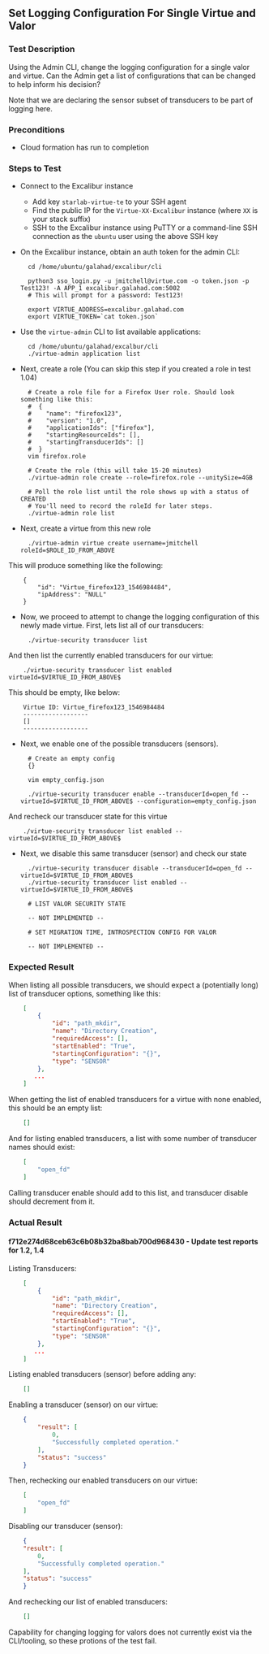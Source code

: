 ## Set Logging Configuration For Single Virtue and Valor

### Test Description

Using the Admin CLI, change the logging configuration for a single valor and virtue. Can the Admin get a list of configurations that can be changed to help inform his decision?

Note that we are declaring the sensor subset of transducers to be part of logging here.

### Preconditions

- Cloud formation has run to completion

### Steps to Test

- Connect to the Excalibur instance
    - Add key `starlab-virtue-te` to your SSH agent
    - Find the public IP for the `Virtue-XX-Excalibur` instance (where `XX` is your stack suffix)
    - SSH to the Excalibur instance using PuTTY or a command-line SSH connection as the `ubuntu` user using the above SSH key

- On the Excalibur instance, obtain an auth token for the admin CLI:

        cd /home/ubuntu/galahad/excalibur/cli

        python3 sso_login.py -u jmitchell@virtue.com -o token.json -p Test123! -A APP_1 excalibur.galahad.com:5002
        # This will prompt for a password: Test123!

        export VIRTUE_ADDRESS=excalibur.galahad.com
        export VIRTUE_TOKEN=`cat token.json`

- Use the `virtue-admin` CLI to list available applications:

        cd /home/ubuntu/galahad/excalbur/cli
        ./virtue-admin application list

- Next, create a role (You can skip this step if you created a role in test 1.04)

		# Create a role file for a Firefox User role. Should look something like this:
        #  {
        #    "name": "firefox123",
        #    "version": "1.0",
        #    "applicationIds": ["firefox"],
        #    "startingResourceIds": [],
        #    "startingTransducerIds": []
        #  }
        vim firefox.role

        # Create the role (this will take 15-20 minutes)
        ./virtue-admin role create --role=firefox.role --unitySize=4GB

        # Poll the role list until the role shows up with a status of CREATED
        # You'll need to record the roleId for later steps.
        ./virtue-admin role list


- Next, create a virtue from this new role

		./virtue-admin virtue create username=jmitchell roleId=$ROLE_ID_FROM_ABOVE

This will produce something like the following:

		{
		    "id": "Virtue_firefox123_1546984484",
		    "ipAddress": "NULL"
		}


- Now, we proceed to attempt to change the logging configuration of this newly made virtue.  First, lets list all of our transducers:

		./virtue-security transducer list

And then list the currently enabled transducers for our virtue:

		./virtue-security transducer list enabled virtueId=$VIRTUE_ID_FROM_ABOVE$

This should be empty, like below:

		Virtue ID: Virtue_firefox123_1546984484
		------------------
		[]
		------------------

- Next, we enable one of the possible transducers (sensors).

		# Create an empty config
		{}

		vim empty_config.json

		./virtue-security transducer enable --transducerId=open_fd --virtueId=$VIRTUE_ID_FROM_ABOVE$ --configuration=empty_config.json

And recheck our transducer state for this virtue

		./virtue-security transducer list enabled --virtueId=$VIRTUE_ID_FROM_ABOVE$

- Next, we disable this same transducer (sensor) and check our state

		./virtue-security transducer disable --transducerId=open_fd --virtueId=$VIRTUE_ID_FROM_ABOVE$
		./virtue-security transducer list enabled --virtueId=$VIRTUE_ID_FROM_ABOVE$

        # LIST VALOR SECURITY STATE

        -- NOT IMPLEMENTED --

        # SET MIGRATION TIME, INTROSPECTION CONFIG FOR VALOR

        -- NOT IMPLEMENTED --



### Expected Result

When listing all possible transducers, we should expect a (potentially long) list of transducer options, something like this:

```json
	[
	    {
	        "id": "path_mkdir",
	        "name": "Directory Creation",
	        "requiredAccess": [],
	        "startEnabled": "True",
	        "startingConfiguration": "{}",
	        "type": "SENSOR"
	    },
	   ...
	]
```

When getting the list of enabled transducers for a virtue with none enabled, this should be an empty list:

```json
	[]
```

And for listing enabled transducers, a list with some number of transducer names should exist:

```json
	[
    	"open_fd"
	]
```


Calling transducer enable should add to this list, and transducer disable should decrement from it.  

### Actual Result

#### f712e274d68ceb63c6b08b32ba8bab700d968430 - Update test reports for 1.2, 1.4

Listing Transducers:

```json
	[
	    {
	        "id": "path_mkdir",
	        "name": "Directory Creation",
	        "requiredAccess": [],
	        "startEnabled": "True",
	        "startingConfiguration": "{}",
	        "type": "SENSOR"
	    },
	   ...
	]
```

Listing enabled transducers (sensor) before adding any:

```json
	[]
```

Enabling a transducer (sensor) on our virtue:

```json
	{
	    "result": [
	        0,
	        "Successfully completed operation."
	    ],
	    "status": "success"
	}
```

Then, rechecking our enabled transducers on our virtue:

```json
	[
    	"open_fd"
	]
```

Disabling our transducer (sensor):

```json
	{
    "result": [
        0,
        "Successfully completed operation."
    ],
    "status": "success"
	}
```

And rechecking our list of enabled transducers:

```json
	[]
```

Capability for changing logging for valors does not currently exist via the CLI/tooling, so these protions of the test fail.
